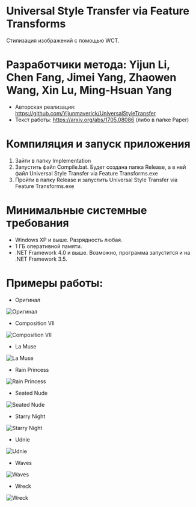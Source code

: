 # Universal Style Transfer via Feature Transforms
Стилизация изображений с помощью WCT.

# Разработчики метода: Yijun Li, Chen Fang, Jimei Yang, Zhaowen Wang, Xin Lu, Ming-Hsuan Yang
* Авторская реализация: https://github.com/Yijunmaverick/UniversalStyleTransfer
* Текст работы: https://arxiv.org/abs/1705.08086 (либо в папке Paper)

# Компиляция и запуск приложения
1. Зайти в папку Implementation
2. Запустить файл Compile.bat. Будет создана папка Release, а в ней файл Universal Style Transfer via Feature Transforms.exe
3. Пройти в папку Release и запустить Universal Style Transfer via Feature Transforms.exe

# Минимальные системные требования
* Windows XP и выше. Разрядность любая.
* 1 ГБ оперативной памяти.
* .NET Framework 4.0 и выше. Возможно, программа запустится и на .NET Framework 3.5.

# Примеры работы:

* Оригинал

![Оригинал](https://github.com/ColorfulSoft/StyleTransfer-Colorization-SuperResolution/blob/master/Style%20Transfer/2017.%20Universal%20Style%20Transfer%20via%20Feature%20Transforms/Examples/Content.jpg)

* Composition VII

![Composition VII](https://github.com/ColorfulSoft/StyleTransfer-Colorization-SuperResolution/blob/master/Style%20Transfer/2017.%20Universal%20Style%20Transfer%20via%20Feature%20Transforms/Examples/CompositionVII_Result.jpg)

* La Muse

![La Muse](https://github.com/ColorfulSoft/StyleTransfer-Colorization-SuperResolution/blob/master/Style%20Transfer/2017.%20Universal%20Style%20Transfer%20via%20Feature%20Transforms/Examples/LaMuse_Result.jpg)

* Rain Princess

![Rain Princess](https://github.com/ColorfulSoft/StyleTransfer-Colorization-SuperResolution/blob/master/Style%20Transfer/2017.%20Universal%20Style%20Transfer%20via%20Feature%20Transforms/Examples/RainPrincess_Result.jpg)

* Seated Nude

![Seated Nude](https://github.com/ColorfulSoft/StyleTransfer-Colorization-SuperResolution/blob/master/Style%20Transfer/2017.%20Universal%20Style%20Transfer%20via%20Feature%20Transforms/Examples/SeatedNude_Result.jpg)

* Starry Night

![Starry Night](https://github.com/ColorfulSoft/StyleTransfer-Colorization-SuperResolution/blob/master/Style%20Transfer/2017.%20Universal%20Style%20Transfer%20via%20Feature%20Transforms/Examples/StarryNight_Result.jpg)

* Udnie

![Udnie](https://github.com/ColorfulSoft/StyleTransfer-Colorization-SuperResolution/blob/master/Style%20Transfer/2017.%20Universal%20Style%20Transfer%20via%20Feature%20Transforms/Examples/Udnie_Result.jpg)

* Waves

![Waves](https://github.com/ColorfulSoft/StyleTransfer-Colorization-SuperResolution/blob/master/Style%20Transfer/2017.%20Universal%20Style%20Transfer%20via%20Feature%20Transforms/Examples/Waves_Result.jpg)

* Wreck

![Wreck](https://github.com/ColorfulSoft/StyleTransfer-Colorization-SuperResolution/blob/master/Style%20Transfer/2017.%20Universal%20Style%20Transfer%20via%20Feature%20Transforms/Examples/Wreck_Result.jpg)
